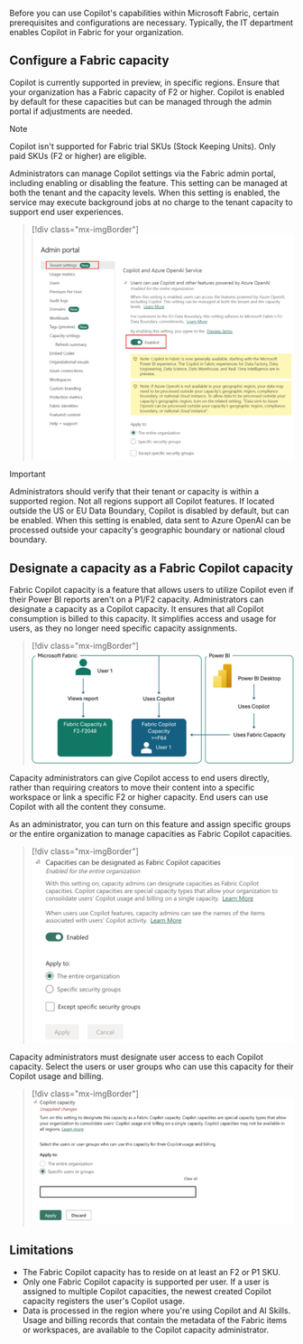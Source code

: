 Before you can use Copilot's capabilities within Microsoft Fabric, certain prerequisites and configurations are necessary. Typically, the IT department enables Copilot in Fabric for your organization.

## Configure a Fabric capacity 

Copilot is currently supported in preview, in specific regions. Ensure that your organization has a Fabric capacity of F2 or higher. Copilot is enabled by default for these capacities but can be managed through the admin portal if adjustments are needed.

> [!NOTE]
> Copilot isn't supported for Fabric trial SKUs (Stock Keeping Units). Only paid SKUs (F2 or higher) are eligible.

Administrators can manage Copilot settings via the Fabric admin portal, including enabling or disabling the feature. This setting can be managed at both the tenant and the capacity levels. When this setting is enabled, the service may execute background jobs at no charge to the tenant capacity to support end user experiences.  

> [!div class="mx-imgBorder"]
> [![Screenshot showing the tenant setting where copilot can be enabled and disabled.](../media/enable-copilot.png)](../media/enable-copilot.png#lightbox)

> [!IMPORTANT]
> Administrators should verify that their tenant or capacity is within a supported region. Not all regions support all Copilot features. If located outside the US or EU Data Boundary, Copilot is disabled by default, but can be enabled. When this setting is enabled, data sent to Azure OpenAI can be processed outside your capacity's geographic boundary or national cloud boundary. 

## Designate a capacity as a Fabric Copilot capacity

Fabric Copilot capacity is a feature that allows users to utilize Copilot even if their Power BI reports aren't on a P1/F2 capacity. Administrators can designate a capacity as a Copilot capacity. It ensures that all Copilot consumption is billed to this capacity. It simplifies access and usage for users, as they no longer need specific capacity assignments.

> [!div class="mx-imgBorder"]
> [![Diagram explains when a user is added to a copilot capacity, the user's copilot usage is consumed from their copilot capacity.](../media/copilot-capacity.png)](../media/copilot-capacity.png#lightbox)

Capacity administrators can give Copilot access to end users directly, rather than requiring creators to move their content into a specific workspace or link a specific F2 or higher capacity. End users can use Copilot with all the content they consume.

As an administrator, you can turn on this feature and assign specific groups or the entire organization to manage capacities as Fabric Copilot capacities. 

> [!div class="mx-imgBorder"]
> [![Screenshot of a capacity designed as Fabric Copilot capacity.](../media/designate-capacity.png)](../media/designate-capacity.png#lightbox)

Capacity administrators must designate user access to each Copilot capacity. Select the users or user groups who can use this capacity for their Copilot usage and billing.

> [!div class="mx-imgBorder"]
> [![Screenshot of Copilot Capacity settings.](../media/copilot-capacity-settings.png)](../media/copilot-capacity-settings.png#lightbox)

## Limitations

- The Fabric Copilot capacity has to reside on at least an F2 or P1 SKU.
- Only one Fabric Copilot capacity is supported per user. If a user is assigned to multiple Copilot capacities, the newest created Copilot capacity registers the user's Copilot usage.
- Data is processed in the region where you're using Copilot and AI Skills. Usage and billing records that contain the metadata of the Fabric items or workspaces, are available to the Copilot capacity administrator.
